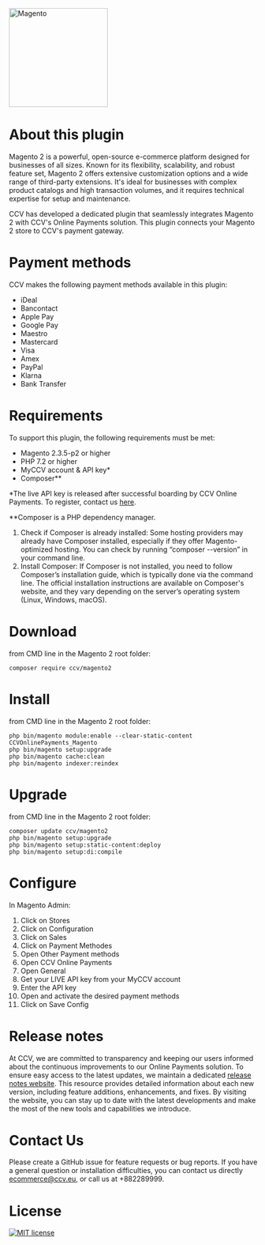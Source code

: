 <img src="https://github.com/user-attachments/assets/060de999-2f1f-491f-94d8-dd22121526d8" alt="Magento" width="200"/>

# About this plugin
Magento 2 is a powerful, open-source e-commerce platform designed for businesses of all sizes. Known for its flexibility, scalability, and robust feature set, Magento 2 offers extensive customization options and a wide range of third-party extensions. It's ideal for businesses with complex product catalogs and high transaction volumes, and it requires technical expertise for setup and maintenance.

CCV has developed a dedicated plugin that seamlessly integrates Magento 2 with CCV's Online Payments solution.  This plugin connects your Magento 2 store to CCV's payment gateway.

# Payment methods
CCV makes the following payment methods available in this plugin: 
- iDeal
- Bancontact
- Apple Pay
- Google Pay
- Maestro
- Mastercard
- Visa
- Amex
- PayPal
- Klarna
- Bank Transfer	

# Requirements
To support this plugin, the following requirements must be met:
-	Magento 2.3.5-p2 or higher
-	PHP 7.2 or higher
-	MyCCV account & API key*
-	Composer**

*The live API key is released after successful boarding by CCV Online Payments. To register, contact us [here](https://www.ccv.eu/en/solutions/payment-services/ccv-online-payments/partners/online-payments-form/).

**Composer is a PHP dependency manager. 
1.	Check if Composer is already installed: Some hosting providers may already have Composer installed, especially if they offer Magento-optimized hosting. You can check by running “composer --version” in your command line.
2.	Install Composer: If Composer is not installed, you need to follow Composer’s installation guide, which is typically done via the command line. The official installation instructions are available on Composer's website, and they vary depending on the server’s operating system (Linux, Windows, macOS).

# Download
from CMD line in the Magento 2 root folder:
```
composer require ccv/magento2
```

# Install
from CMD line in the Magento 2 root folder:
```
php bin/magento module:enable --clear-static-content CCVOnlinePayments_Magento
php bin/magento setup:upgrade
php bin/magento cache:clean
php bin/magento indexer:reindex
```

# Upgrade
from CMD line in the Magento 2 root folder:
```
composer update ccv/magento2
php bin/magento setup:upgrade
php bin/magento setup:static-content:deploy
php bin/magento setup:di:compile
```

# Configure
In Magento Admin:
1.	Click on Stores
2.	Click on Configuration
3.	Click on Sales
4.	Click on Payment Methodes
5.	Open Other Payment methods
6.	Open CCV Online Payments
7.	Open General
8.	Get your LIVE API key from your MyCCV account
9.	Enter the API key
10.	Open and activate the desired payment methods
11.	Click on Save Config

# Release notes
At CCV, we are committed to transparency and keeping our users informed about the continuous improvements to our Online Payments solution. To ensure easy access to the latest updates, we maintain a dedicated [release notes website](https://onlinepayments.ccvlab.eu/). This resource provides detailed information about each new version, including feature additions, enhancements, and fixes. By visiting the website, you can stay up to date with the latest developments and make the most of the new tools and capabilities we introduce.

# Contact Us
Please create a GitHub issue for feature requests or bug reports.
If you have a general question or installation difficulties, you can contact us directly ecommerce@ccv.eu, or call us at +882289999.

# License

[![MIT license](https://img.shields.io/github/license/CCV/ccvonlinepayments-magento2)](https://github.com/CCV/ccvonlinepayments-magento2/blob/master/LICENSE.txt)
